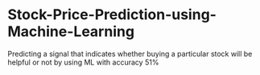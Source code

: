 # Stock-Price-Prediction-using-Machine-Learning

Predicting a signal that indicates whether buying a particular stock will be helpful or not by using ML with accuracy 51%
